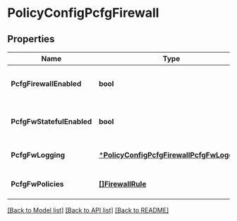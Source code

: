 # PolicyConfigPcfgFirewall

## Properties
Name | Type | Description | Notes
------------ | ------------- | ------------- | -------------
**PcfgFirewallEnabled** | **bool** | Firewall feature enable or disable | [optional] [default to false]
**PcfgFwStatefulEnabled** | **bool** | Stateful Firewall enable or disable | [optional] [default to false]
**PcfgFwLogging** | [***PolicyConfigPcfgFirewallPcfgFwLogging**](PolicyConfig_pcfg_firewall_pcfg_fw_logging.md) |  | [optional] [default to null]
**PcfgFwPolicies** | [**[]FirewallRule**](FirewallRule.md) | List of firewall policies | [optional] [default to null]

[[Back to Model list]](../README.md#documentation-for-models) [[Back to API list]](../README.md#documentation-for-api-endpoints) [[Back to README]](../README.md)

